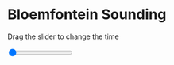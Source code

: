 <h1>Bloemfontein Sounding</h1>
<p>Drag the slider to change the time</p>

<div class="slidecontainer">
<input oninput='setImage(this)' class="slider" type="range" min="0" max="5" value="0" step="1" />
<img id='img'/>
</div>

<script>
var img = document.getElementById('img');
var img_array = ['/assets/images/skwt/skd_blm_wrfout_d01_2020-07-10_12:00:00.png',
'/assets/images/skwt/skd_blm_wrfout_d01_2020-07-10_18:00:00.png',
'/assets/images/skwt/skd_blm_wrfout_d01_2020-07-11_00:00:00.png',
'/assets/images/skwt/skd_blm_wrfout_d01_2020-07-11_06:00:00.png',
'/assets/images/skwt/skd_blm_wrfout_d01_2020-07-11_12:00:00.png',];
function setImage(obj)
{
        var value = obj.value;
        img.src = img_array[value];

}
</script>
